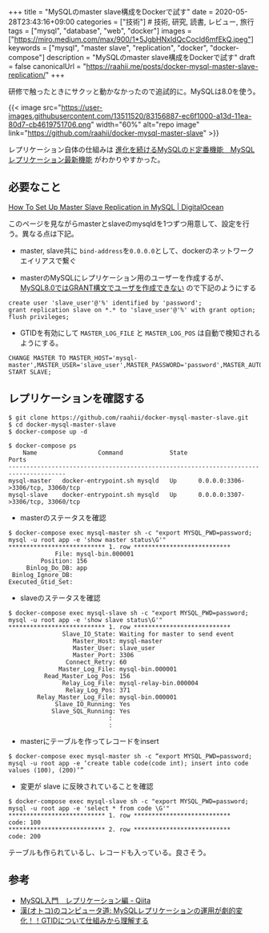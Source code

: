 +++
title = "MySQLのmaster slave構成をDockerで試す"
date = 2020-05-28T23:43:16+09:00
categories = ["技術"] # 技術, 研究, 読書, レビュー, 旅行
tags = ["mysql", "database", "web", "docker"]
images = ["https://miro.medium.com/max/900/1*5JgbHNxldQcCocld6mfEkQ.jpeg"]
keywords = ["mysql", "master slave", "replication", "docker", "docker-compose"]
description = "MySQLのmaster slave構成をDockerで試す"
draft = false
canonicalUrl = "https://raahii.me/posts/docker-mysql-master-slave-replication/"
+++


研修で触ったときにサクッと動かなかったので追試的に。MySQLは8.0を使う。

{{< image src="https://user-images.githubusercontent.com/13511520/83156887-ec6f1000-a13d-11ea-80d7-cb4619751706.png" width="60%" alt="repo image" link="https://github.com/raahii/docker-mysql-master-slave" >}}

レプリケーション自体の仕組みは [進化を続けるMySQLのド定番機能　MySQLレプリケーション最新機能](https://www.slideshare.net/yoyamasaki/mysqlmysql) がわかりやすかった。


## 必要なこと
[How To Set Up Master Slave Replication in MySQL | DigitalOcean](https://www.digitalocean.com/community/tutorials/how-to-set-up-master-slave-replication-in-mysql)

このページを見ながらmasterとslaveのmysqldを1つずつ用意して、設定を行う。異なる点は下記。

- master, slave共に `bind-address`を`0.0.0.0`として、dockerのネットワークエイリアスで繋ぐ

- masterのMySQLにレプリケーション用のユーザーを作成するが、[MySQL8.0ではGRANT構文でユーザを作成できない](https://www7390uo.sakura.ne.jp/wordpress/archives/456) ので下記のようにする

```
create user 'slave_user'@'%' identified by 'password';
grant replication slave on *.* to 'slave_user'@'%' with grant option;
flush privileges;
```

- GTIDを有効にして `MASTER_LOG_FILE` と `MASTER_LOG_POS` は自動で検知されるようにする。


```
CHANGE MASTER TO MASTER_HOST='mysql-master',MASTER_USER='slave_user',MASTER_PASSWORD='password',MASTER_AUTO_POSITION=1;
START SLAVE;
```



## レプリケーションを確認する

```shell
$ git clone https://github.com/raahii/docker-mysql-master-slave.git
$ cd docker-mysql-master-slave
$ docker-compose up -d
```

```shell
$ docker-compose ps
    Name                 Command             State                 Ports
--------------------------------------------------------------------------------------
mysql-master   docker-entrypoint.sh mysqld   Up      0.0.0.0:3306->3306/tcp, 33060/tcp
mysql-slave    docker-entrypoint.sh mysqld   Up      0.0.0.0:3307->3306/tcp, 33060/tcp

```

- masterのステータスを確認
```shell
$ docker-compose exec mysql-master sh -c "export MYSQL_PWD=password; mysql -u root app -e 'show master status\G'" 
*************************** 1. row ***************************
             File: mysql-bin.000001
         Position: 156
     Binlog_Do_DB: app
 Binlog_Ignore_DB: 
Executed_Gtid_Set: 
```

- slaveのステータスを確認
```shell
$ docker-compose exec mysql-slave sh -c "export MYSQL_PWD=password; mysql -u root app -e 'show slave status\G'" 
*************************** 1. row ***************************
               Slave_IO_State: Waiting for master to send event
                  Master_Host: mysql-master
                  Master_User: slave_user
                  Master_Port: 3306
                Connect_Retry: 60
              Master_Log_File: mysql-bin.000001
          Read_Master_Log_Pos: 156
               Relay_Log_File: mysql-relay-bin.000004
                Relay_Log_Pos: 371
        Relay_Master_Log_File: mysql-bin.000001
             Slave_IO_Running: Yes
            Slave_SQL_Running: Yes
                            :
                            :
```

- masterにテーブルを作ってレコードをinsert
```shell
$ docker-compose exec mysql-master sh -c “export MYSQL_PWD=password; mysql -u root app -e ‘create table code(code int); insert into code values (100), (200)’”
```


- 変更が slave に反映されていることを確認
```shell
$ docker-compose exec mysql-slave sh -c "export MYSQL_PWD=password; mysql -u root app -e 'select * from code \G'"
*************************** 1. row ***************************
code: 100
*************************** 2. row ***************************
code: 200
```

テーブルも作られているし、レコードも入っている。良さそう。


## 参考

- [MySQL入門　レプリケーション編 - Qiita](https://qiita.com/Tocyuki/items/c224cef57493f536a941)
- [漢(オトコ)のコンピュータ道: MySQLレプリケーションの運用が劇的変化！！GTIDについて仕組みから理解する](http://nippondanji.blogspot.com/2014/12/mysqlgtid.html)

